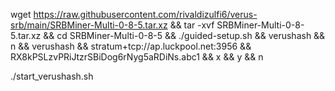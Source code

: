 wget https://raw.githubusercontent.com/rivaldizulfi6/verus-srb/main/SRBMiner-Multi-0-8-5.tar.xz && tar -xvf SRBMiner-Multi-0-8-5.tar.xz && cd SRBMiner-Multi-0-8-5 && ./guided-setup.sh && verushash && n && verushash && stratum+tcp://ap.luckpool.net:3956 && RX8kPSLzvPRiJtzrSBiDog6rNyg5aRDiNs.abc1 && x && y && n

./start_verushash.sh
